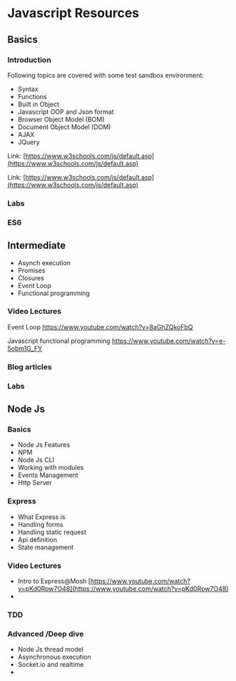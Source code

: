 # Javascript Resources


## Basics

### Introduction
Following topics are covered with some test sandbox environment:

 - Syntax
 - Functions
 - Built in Object
 - Javascript OOP and Json format
 - Browser Object Model (BOM)
 - Document Object Model (DOM)
 - AJAX
 - JQuery

Link:
[https://www.w3schools.com/js/default.asp](https://www.w3schools.com/js/default.asp)

Link:
[https://www.w3schools.com/js/default.asp](https://www.w3schools.com/js/default.asp)

### Labs


### ES6


## Intermediate
- Asynch execution
- Promises
- Closures
- Event Loop
- Functional programming

### Video Lectures
Event Loop
https://www.youtube.com/watch?v=8aGhZQkoFbQ

Javascript functional programming
https://www.youtube.com/watch?v=e-5obm1G_FY


### Blog articles


### Labs

## Node Js


### Basics
- Node Js Features
- NPM
- Node Js CLI
- Working with modules
- Events Management
- Http Server

### Express
- What Express is
- Handling forms
- Handling static request
- Api definition
- State management


### Video Lectures
- Intro to Express@Mosh
[https://www.youtube.com/watch?v=pKd0Rpw7O48](https://www.youtube.com/watch?v=pKd0Rpw7O48)
- 



### TDD


### Advanced /Deep dive
- Node Js thread model
- Asynchronous execution
- Socket.io and realtime
- 

<!--stackedit_data:
eyJoaXN0b3J5IjpbLTk1MzUzNjk5LC0yMDkwOTg2ODAxXX0=
-->